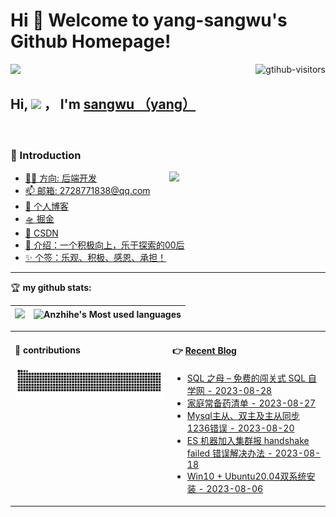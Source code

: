 # Hi 🎉 Welcome to yang-sangwu's Github Homepage!

<img src="https://readme-typing-svg.herokuapp.com/?lines=Welcome,%20visitor!;Hello%20Github%20World!&font=Roboto" />

<a href="https://github.com/HIM198/computer-vision-in-action">
    <img align="right" src="https://komarev.com/ghpvc/?username=HIM198&label=Visitors&color=red&style=flat&logo=github" alt="gtihub-visitors" />
</a>
 
## Hi, <img src="https://media.giphy.com/media/hvRJCLFzcasrR4ia7z/giphy.gif" width="25px"> ，  I'm <a href="http://yang-saiya.gitee.io/personal_blog_yaya/">sangwu （yang）</a>
 
<br>
 
### 🧠 Introduction
 
<img align="right" width="250" src="https://cdn.jsdelivr.net/gh/sun0225SUN/sun0225SUN/assets/images/hi.gif" />
 
<!-- START_SECTION:brain -->
* <a href='http://yang-saiya.gitee.io/personal_blog_yaya/' target='_blank'>👷‍♂️ 方向: 后端开发</a>
* <a href='https://mail.qq.com/' target='_blank'>📫 邮箱: 2728771838@qq.com</a>
* <a href='http://yang-saiya.gitee.io/personal_blog_yaya/' target='_blank'>🚀 个人博客</a>
* <a href='https://juejin.cn/user/2483115919684301' target='_blank'>🛸 掘金</a>
* <a href='http://https://blog.csdn.net/Hubery_sky?spm=1000.2115.3001.5343' target='_blank'>🚟 CSDN</a>
* <a href='http://yang-saiya.gitee.io/personal_blog_yaya/' target='_blank'>🤳 介绍：一个积极向上，乐于探索的00后</a>
* <a href='http://yang-saiya.gitee.io/personal_blog_yaya/' target='_blank'>✨ 个签：乐观、积极、感恩、承担！</a>
<!-- END_SECTION:brain -->
 
</td></tr>
 
<tr><td>
 
<hr/>

🏆 **my github stats:**

|![](https://github-readme-stats.vercel.app/api?username=anzhihe)|![Anzhihe's Most used languages](https://github-readme-stats.vercel.app/api/top-langs/?username=anzhihe&layout=compact&hide_border=true&langs_count=10)|
|-|-|


<table>
<tr>
<td valign="top"  width="50%">

#### 🐍 contributions
![](https://raw.githubusercontent.com/anzhihe/anzhihe/output/github-contribution-grid-snake.svg)
</td>
<td valign="top"  width="50%">

#### 👉 [Recent Blog](https://chegva.com)


- [SQL 之母 – 免费的闯关式 SQL 自学网 - 2023-08-28](https://chegva.com/5777.html)
- [家庭常备药清单 - 2023-08-27](https://chegva.com/5772.html)
- [Mysql主从、双主及主从同步1236错误 - 2023-08-20](https://chegva.com/5767.html)
- [ES 机器加入集群报 handshake failed 错误解决办法 - 2023-08-18](https://chegva.com/5763.html)
- [Win10 + Ubuntu20.04双系统安装 - 2023-08-06](https://chegva.com/5761.html)
</td>
</tr>
</table>
 
 
<!-- END_SECTION:douban -->
 
</td></tr>
 
<tr><td>

